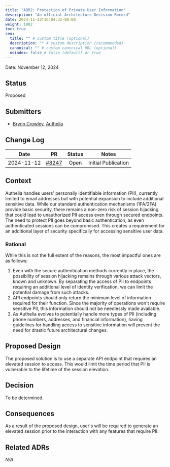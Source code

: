```yaml
---
title: "ADR2: Protection of Private User Information"
description: "An official Architecture Decision Record"
date: 2024-11-12T16:04:32-08:00
weight: 1002
toc: true
seo:
  title: "" # custom title (optional)
  description: "" # custom description (recommended)
  canonical: "" # custom canonical URL (optional)
  noindex: false # false (default) or true
---
```


Date: November 12, 2024

## Status

Proposed

## Submitters

- [Brynn Crowley](https://github.com/crowley723), [Authelia](https://github.com/authelia)

## Change Log

|    Date    |                           PR                            | Status |                           Notes                           |
|:----------:|:-------------------------------------------------------:|:------:|:---------------------------------------------------------:|
| 2024-11-12  | [#8247](https://github.com/authelia/authelia/pull/8247) |  Open  |                    Initial Publication                    |

## Context

Authelia handles users' personally identifiable information (PII), currently limited to email addresses but with potential expansion to include additional sensitive data. While our standard authentication mechanisms (1FA/2FA) provide basic security, there remains a non-zero risk of session hijacking that could lead to unauthorized PII access even through secured endpoints.
The need to protect PII goes beyond basic authentication, as even authenticated sessions can be compromised. This creates a requirement for an additional layer of security specifically for accessing sensitive user data.

### Rational

While this is not the full extent of the reasons, the most impactful ones are as follows:

1. Even with the secure authentication methods currently in place, the possibility of session hijacking remains through various attack vectors, known and unknown. By separating the access of PII to endpoints requiring an additional level of identity verification, we can limit the potential damage from such attacks.
2. API endpoints should only return the minimum level of information required for their function. Since the majority of operations won't require sensitive PII, this information should not be needlessly made available.
3. As Authelia evolves to potentially handle more types of PII (including phone numbers, addresses, and financial information), having guidelines for handling access to sensitive information will prevent the need for drastic future architectural changes.


## Proposed Design

The proposed solution is to use a separate API endpoint that requires an elevated session to access. This would limit the time period that PII is vulnerable to the lifetime of the session elevation.


## Decision

To be determined.

## Consequences

As a result of the proposed design, user's will be required to generate an elevated session prior to the interaction with any features that require PII.

## Related ADRs

_N/A_
